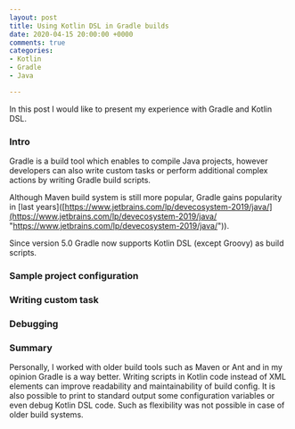 ```yaml
---
layout: post
title: Using Kotlin DSL in Gradle builds
date: 2020-04-15 20:00:00 +0000
comments: true
categories:
- Kotlin
- Gradle
- Java

---
```

In this post I would like to present my experience with Gradle and Kotlin DSL.

### Intro

Gradle is a build tool which enables to compile Java projects, however developers can also write custom tasks or perform additional complex actions by writing Gradle build scripts.

Although Maven build system is still more popular, Gradle gains popularity in \[last years\]([https://www.jetbrains.com/lp/devecosystem-2019/java/](https://www.jetbrains.com/lp/devecosystem-2019/java/ "https://www.jetbrains.com/lp/devecosystem-2019/java/")).

Since version 5.0 Gradle now supports Kotlin DSL (except Groovy) as build scripts.

### Sample project configuration

### Writing custom task

### Debugging

### Summary

Personally, I worked with older build tools such as Maven or Ant and in my opinion Gradle is a way better. Writing scripts in Kotlin code instead of XML elements can improve readability and maintainability of build config. It is also possible to print to standard output some configuration variables or even debug Kotlin DSL code. Such as flexibility was not possible in case of older build systems. 